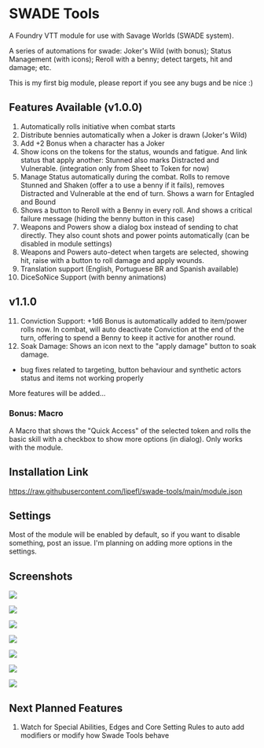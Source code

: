 # SWADE Tools
A Foundry VTT module for use with Savage Worlds (SWADE system).

A series of automations for swade: Joker's Wild (with bonus); Status Management (with icons); Reroll with a benny; detect targets, hit and damage; etc. 

This is my first big module, please report if you see any bugs and be nice :)

## Features Available (v1.0.0)

1. Automatically rolls initiative when combat starts 
2. Distribute bennies automatically when a Joker is drawn (Joker's Wild)
3. Add +2 Bonus when a character has a Joker
4. Show icons on the tokens for the status, wounds and fatigue. And link status that apply another: Stunned also marks Distracted and Vulnerable. (integration only from Sheet to Token for now)
5. Manage Status automatically during the combat. Rolls to remove Stunned and Shaken (offer a to use a benny if it fails), removes Distracted and Vulnerable at the end of turn. Shows a warn for Entagled and Bound
6. Shows a button to Reroll with a Benny in every roll. And shows a critical failure message (hiding the benny button in this case)
7. Weapons and Powers show a dialog box instead of sending to chat directly. They also count shots and power points automatically (can be disabled in module settings)
8. Weapons and Powers auto-detect when targets are selected, showing hit, raise with a button to roll damage and apply wounds.
9. Translation support (English, Portuguese BR and Spanish available)
10. DiceSoNice Support (with benny animations)

## v1.1.0

11. Conviction Support: +1d6 Bonus is automatically added to item/power rolls now. In combat, will auto deactivate Conviction at the end of the turn, offering to spend a Benny to keep it active for another round.
12. Soak Damage: Shows an icon next to the "apply damage" button to soak damage.

+ bug fixes related to targeting, button behaviour and synthetic actors status and items not working properly

More features will be added...

### Bonus: Macro
A Macro that shows the "Quick Access" of the selected token and rolls the basic skill with a checkbox to show more options (in dialog). Only works with the module.

## Installation Link
https://raw.githubusercontent.com/lipefl/swade-tools/main/module.json

## Settings
Most of the module will be enabled by default, so if you want to disable something, post an issue. I'm planning on adding more options in the settings.

## Screenshots
![](https://i.imgur.com/vrybiSO.jpg)

![](https://i.imgur.com/jeDZzgf.jpg)

![](https://i.imgur.com/YG1IU5W.jpg)

![](https://i.imgur.com/68Ym14p.jpg)

![](https://i.imgur.com/gVJDthp.jpg)

![](https://i.imgur.com/Xxt5cOh.jpg)

![](https://i.imgur.com/wh2j1Wx.jpg)

## Next Planned Features
1. Watch for Special Abilities, Edges and Core Setting Rules to auto add modifiers or modify how Swade Tools behave
